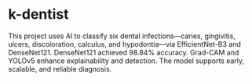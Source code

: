 # k-dentist
This project uses AI to classify six dental infections—caries, gingivitis, ulcers, discoloration, calculus, and hypodontia—via EfficientNet-B3 and DenseNet121. DenseNet121 achieved 98.84% accuracy. Grad-CAM and YOLOv5 enhance explainability and detection. The model supports early, scalable, and reliable diagnosis.
